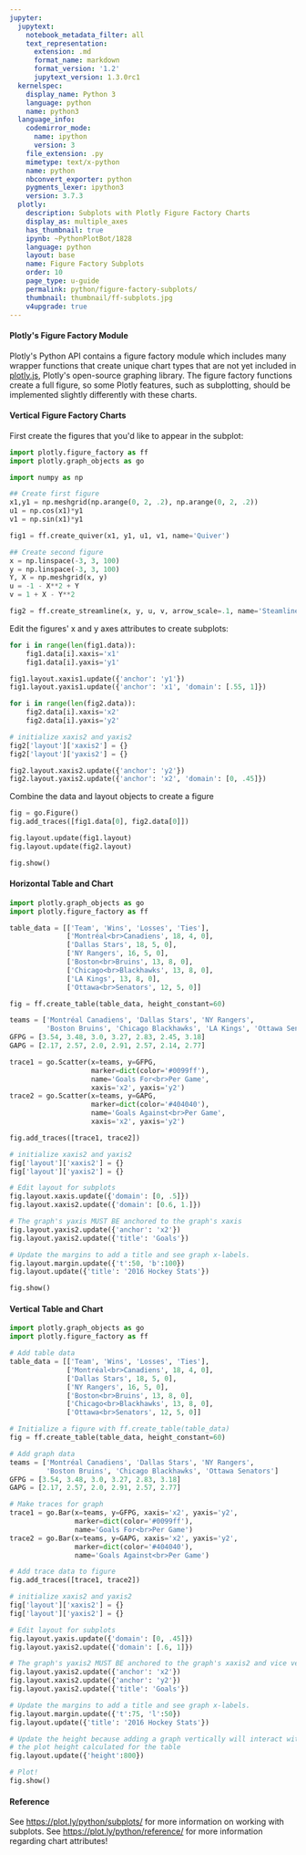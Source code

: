 ```yaml
---
jupyter:
  jupytext:
    notebook_metadata_filter: all
    text_representation:
      extension: .md
      format_name: markdown
      format_version: '1.2'
      jupytext_version: 1.3.0rc1
  kernelspec:
    display_name: Python 3
    language: python
    name: python3
  language_info:
    codemirror_mode:
      name: ipython
      version: 3
    file_extension: .py
    mimetype: text/x-python
    name: python
    nbconvert_exporter: python
    pygments_lexer: ipython3
    version: 3.7.3
  plotly:
    description: Subplots with Plotly Figure Factory Charts
    display_as: multiple_axes
    has_thumbnail: true
    ipynb: ~PythonPlotBot/1828
    language: python
    layout: base
    name: Figure Factory Subplots
    order: 10
    page_type: u-guide
    permalink: python/figure-factory-subplots/
    thumbnail: thumbnail/ff-subplots.jpg
    v4upgrade: true
---
```


#### Plotly's Figure Factory Module
Plotly's Python API contains a figure factory module which includes many wrapper functions that create unique chart types that are not yet included in [plotly.js](https://github.com/plotly/plotly.js), Plotly's open-source graphing library. The figure factory functions create a full figure, so some Plotly features, such as subplotting, should be implemented slightly differently with these charts.


#### Vertical Figure Factory Charts
First create the figures that you'd like to appear in the subplot:

```python
import plotly.figure_factory as ff
import plotly.graph_objects as go

import numpy as np

## Create first figure
x1,y1 = np.meshgrid(np.arange(0, 2, .2), np.arange(0, 2, .2))
u1 = np.cos(x1)*y1
v1 = np.sin(x1)*y1

fig1 = ff.create_quiver(x1, y1, u1, v1, name='Quiver')

## Create second figure
x = np.linspace(-3, 3, 100)
y = np.linspace(-3, 3, 100)
Y, X = np.meshgrid(x, y)
u = -1 - X**2 + Y
v = 1 + X - Y**2

fig2 = ff.create_streamline(x, y, u, v, arrow_scale=.1, name='Steamline')
```

Edit the figures' x and y axes attributes to create subplots:

```python
for i in range(len(fig1.data)):
    fig1.data[i].xaxis='x1'
    fig1.data[i].yaxis='y1'

fig1.layout.xaxis1.update({'anchor': 'y1'})
fig1.layout.yaxis1.update({'anchor': 'x1', 'domain': [.55, 1]})

for i in range(len(fig2.data)):
    fig2.data[i].xaxis='x2'
    fig2.data[i].yaxis='y2'

# initialize xaxis2 and yaxis2
fig2['layout']['xaxis2'] = {}
fig2['layout']['yaxis2'] = {}

fig2.layout.xaxis2.update({'anchor': 'y2'})
fig2.layout.yaxis2.update({'anchor': 'x2', 'domain': [0, .45]})
```

Combine the data and layout objects to create a figure

```python
fig = go.Figure()
fig.add_traces([fig1.data[0], fig2.data[0]])

fig.layout.update(fig1.layout)
fig.layout.update(fig2.layout)

fig.show()
```

#### Horizontal Table and Chart

```python
import plotly.graph_objects as go
import plotly.figure_factory as ff

table_data = [['Team', 'Wins', 'Losses', 'Ties'],
              ['Montréal<br>Canadiens', 18, 4, 0],
              ['Dallas Stars', 18, 5, 0],
              ['NY Rangers', 16, 5, 0],
              ['Boston<br>Bruins', 13, 8, 0],
              ['Chicago<br>Blackhawks', 13, 8, 0],
              ['LA Kings', 13, 8, 0],
              ['Ottawa<br>Senators', 12, 5, 0]]

fig = ff.create_table(table_data, height_constant=60)

teams = ['Montréal Canadiens', 'Dallas Stars', 'NY Rangers',
         'Boston Bruins', 'Chicago Blackhawks', 'LA Kings', 'Ottawa Senators']
GFPG = [3.54, 3.48, 3.0, 3.27, 2.83, 2.45, 3.18]
GAPG = [2.17, 2.57, 2.0, 2.91, 2.57, 2.14, 2.77]

trace1 = go.Scatter(x=teams, y=GFPG,
                    marker=dict(color='#0099ff'),
                    name='Goals For<br>Per Game',
                    xaxis='x2', yaxis='y2')
trace2 = go.Scatter(x=teams, y=GAPG,
                    marker=dict(color='#404040'),
                    name='Goals Against<br>Per Game',
                    xaxis='x2', yaxis='y2')

fig.add_traces([trace1, trace2])

# initialize xaxis2 and yaxis2
fig['layout']['xaxis2'] = {}
fig['layout']['yaxis2'] = {}

# Edit layout for subplots
fig.layout.xaxis.update({'domain': [0, .5]})
fig.layout.xaxis2.update({'domain': [0.6, 1.]})

# The graph's yaxis MUST BE anchored to the graph's xaxis
fig.layout.yaxis2.update({'anchor': 'x2'})
fig.layout.yaxis2.update({'title': 'Goals'})

# Update the margins to add a title and see graph x-labels.
fig.layout.margin.update({'t':50, 'b':100})
fig.layout.update({'title': '2016 Hockey Stats'})

fig.show()
```

#### Vertical Table and Chart

```python
import plotly.graph_objects as go
import plotly.figure_factory as ff

# Add table data
table_data = [['Team', 'Wins', 'Losses', 'Ties'],
              ['Montréal<br>Canadiens', 18, 4, 0],
              ['Dallas Stars', 18, 5, 0],
              ['NY Rangers', 16, 5, 0],
              ['Boston<br>Bruins', 13, 8, 0],
              ['Chicago<br>Blackhawks', 13, 8, 0],
              ['Ottawa<br>Senators', 12, 5, 0]]

# Initialize a figure with ff.create_table(table_data)
fig = ff.create_table(table_data, height_constant=60)

# Add graph data
teams = ['Montréal Canadiens', 'Dallas Stars', 'NY Rangers',
         'Boston Bruins', 'Chicago Blackhawks', 'Ottawa Senators']
GFPG = [3.54, 3.48, 3.0, 3.27, 2.83, 3.18]
GAPG = [2.17, 2.57, 2.0, 2.91, 2.57, 2.77]

# Make traces for graph
trace1 = go.Bar(x=teams, y=GFPG, xaxis='x2', yaxis='y2',
                marker=dict(color='#0099ff'),
                name='Goals For<br>Per Game')
trace2 = go.Bar(x=teams, y=GAPG, xaxis='x2', yaxis='y2',
                marker=dict(color='#404040'),
                name='Goals Against<br>Per Game')

# Add trace data to figure
fig.add_traces([trace1, trace2])

# initialize xaxis2 and yaxis2
fig['layout']['xaxis2'] = {}
fig['layout']['yaxis2'] = {}

# Edit layout for subplots
fig.layout.yaxis.update({'domain': [0, .45]})
fig.layout.yaxis2.update({'domain': [.6, 1]})

# The graph's yaxis2 MUST BE anchored to the graph's xaxis2 and vice versa
fig.layout.yaxis2.update({'anchor': 'x2'})
fig.layout.xaxis2.update({'anchor': 'y2'})
fig.layout.yaxis2.update({'title': 'Goals'})

# Update the margins to add a title and see graph x-labels.
fig.layout.margin.update({'t':75, 'l':50})
fig.layout.update({'title': '2016 Hockey Stats'})

# Update the height because adding a graph vertically will interact with
# the plot height calculated for the table
fig.layout.update({'height':800})

# Plot!
fig.show()
```

#### Reference
See https://plot.ly/python/subplots/ for more information on working with subplots. See https://plot.ly/python/reference/ for more information regarding chart attributes!
